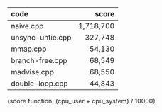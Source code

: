 |   code     |   score    |
| :--------- | ---------: |
| naive.cpp        | 1,718,700 |
| unsync-untie.cpp | 327,748   |
| mmap.cpp         | 54,130    |
| branch-free.cpp  | 68,549    |
| madvise.cpp      | 68,550    |
| double-loop.cpp  | 44,843    |

(score function: (cpu_user + cpu_system) / 10000)
